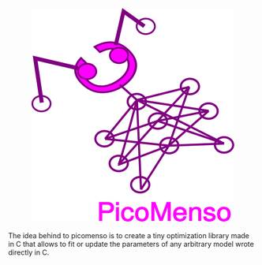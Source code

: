 <div align="center">
  <img src="https://raw.githubusercontent.com/fitoprolog/picomenso/master/logo.png"><br><br>
</div>
The idea behind to picomenso is to create a tiny optimization library made in C 
 that allows to fit or update the parameters of any arbitrary model wrote directly in C.
